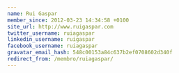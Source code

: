 ```yaml
---
name: Rui Gaspar
member_since: 2012-03-23 14:34:58 +0100
site_url: http://www.ruigaspar.com
twitter_username: ruiagaspar
linkedin_username: ruigaspar
facebook_username: ruiagaspar
gravatar_email_hash: 548c00153a84c637b2ef0708602d340f
redirect_from: /membro/ruiagaspar/
---
```

